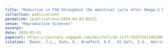 ```yaml
---
title: "Reduction in FSH throughout the menstrual cycle after Omega-3 Fatty Acid supplementation in young normal weight but not obese women"
collection: publications
permalink: /publications/2019-03-01-RSCI1
venue: "Reproductive Sciences"
excerpt:
date: 2019-03-01
paperurl: https://journals.sagepub.com/doi/full/10.1177/1933719119828099
citation: 'Bauer, J.L., Kuhn, K., Bradford, A.P., Al-Safi, Z.A., Harris, M.A., Eckel, R.H., Robledo, C.Y., Malkhasyan, A., Johnson, J., Gee, N.R., Polotsky, A.J. (2019) "Reduction in FSH throughout the menstrual cycle after Omega-3 Fatty Acid supplementation in young normal weight but not obese women"<i>Reproductive Sciences, Manuscript in press</i>.'
---
```

